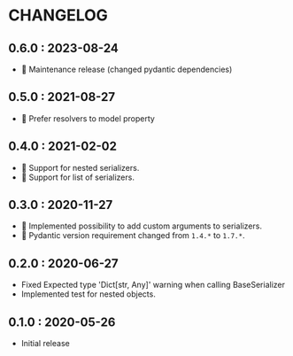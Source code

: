 # CHANGELOG

## 0.6.0 : 2023-08-24

- 🐸 Maintenance release (changed pydantic dependencies)

## 0.5.0 : 2021-08-27

- 🌵 Prefer resolvers to model property

## 0.4.0 : 2021-02-02

- 🎸 Support for nested serializers.
- 🎸 Support for list of serializers.

## 0.3.0 : 2020-11-27

- 🦦 Implemented possibility to add custom arguments to serializers.
- 🦦 Pydantic version requirement changed from `1.4.*` to `1.7.*`.

## 0.2.0 : 2020-06-27

- Fixed Expected type 'Dict[str, Any]' warning when calling BaseSerializer
- Implemented test for nested objects.

## 0.1.0 : 2020-05-26

- Initial release
